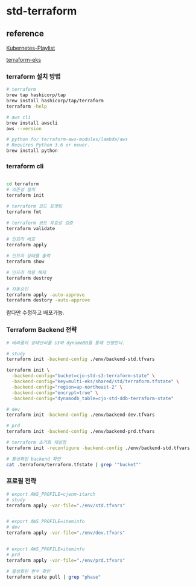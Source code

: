 # std-terraform

## reference

[Kubernetes-Playlist](https://github.com/ravindrasinghh/Kubernetes-Playlist)

[terraform-eks](https://spacelift.io/blog/terraform-eks)

### terraform 설치 방법
```bash
# terraform
brew tap hashicorp/tap
brew install hashicorp/tap/terraform
terraform -help

# aws cli
brew install awscli
aws --version

# python for terraform-aws-modules/lambda/aws
# Requires Python 3.6 or newer.
brew install python
```

### terraform cli
```bash

cd terraform
# 의존성 설치
terraform init

# terraform 코드 포멧팅
terraform fmt

# terraform 코드 유효성 검증
terraform validate

# 인프라 배포
terraform apply

# 인프라 상태를 출력
terraform show

# 인프라 적용 해제
terraform destroy

# 자동승인
terraform apply -auto-approve
terraform destory -auto-approve
```
람다만 수정하고 배포가능.

### Terraform Backend 전략
```bash
# 테라폼의 상태관리를 s3와 dynamoDB를 통해 진행한다.

# study
terraform init -backend-config ./env/backend-std.tfvars

terraform init \
  -backend-config="bucket=cjo-std-s3-terraform-state" \
  -backend-config="key=multi-eks/shared/std/terraform.tfstate" \
  -backend-config="region=ap-northeast-2" \
  -backend-config="encrypt=true" \
  -backend-config="dynamodb_table=cjo-std-ddb-terraform-state"

# dev
terraform init -backend-config ./env/backend-dev.tfvars

# prd
terraform init -backend-config ./env/backend-prd.tfvars

# terraform 초기화 재설정
terraform init -reconfigure -backend-config ./env/backend-std.tfvars

# 활성화된 backend 확인
cat .terraform/terraform.tfstate | grep '"bucket"'
```

### 프로필 전략
```bash
# export AWS_PROFILE=cjenm-itarch
# study
terraform apply -var-file="./env/std.tfvars"


# export AWS_PROFILE=iteminfo
# dev
terraform apply -var-file="./env/dev.tfvars"


# export AWS_PROFILE=iteminfo
# prd
terraform apply -var-file="./env/prd.tfvars"

# 활성화된 변수 확인
terraform state pull | grep "phase"
```